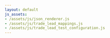 ```yaml
---
layout: default
js_assets:
- /assets/js/json_renderer.js
- /assets/js/trade_lead_mappings.js
- /assets/js/trade_lead_test_configuration.js
---
```

